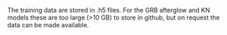 The training data are stored in .h5 files. For the GRB afterglow and KN models these are too large (>10 GB) to store in github, but on request the data can be made available.
